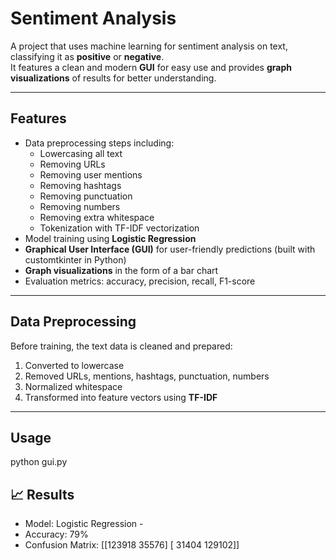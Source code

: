 # Sentiment Analysis

A project that uses machine learning for sentiment analysis on text, classifying it as **positive** or **negative**.  
It features a clean and modern **GUI** for easy use and provides **graph visualizations** of results for better understanding.

---

##  Features
- Data preprocessing steps including:
  - Lowercasing all text  
  - Removing URLs  
  - Removing user mentions  
  - Removing hashtags  
  - Removing punctuation  
  - Removing numbers  
  - Removing extra whitespace  
  - Tokenization with TF-IDF vectorization  
- Model training using **Logistic Regression**  
- **Graphical User Interface (GUI)** for user-friendly predictions (built with customtkinter in Python)  
- **Graph visualizations** in the form of a bar chart  
- Evaluation metrics: accuracy, precision, recall, F1-score  

---

##  Data Preprocessing
Before training, the text data is cleaned and prepared:  
1. Converted to lowercase  
2. Removed URLs, mentions, hashtags, punctuation, numbers  
3. Normalized whitespace  
4. Transformed into feature vectors using **TF-IDF**  

---
## Usage
python gui.py

## 📈 Results 
- Model: Logistic Regression -
- Accuracy: 79%
-  Confusion Matrix:
   [[123918 35576] [ 31404 129102]]

